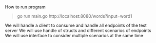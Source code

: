 How to run program

> go run main.go http://localhost:8080/words?input=word1

We will handle a client to consume and handle all endpoints of the test server
We will use handle of structs and different scenarios of endpoints
We will use interface to consider multiple scenarios at the same time